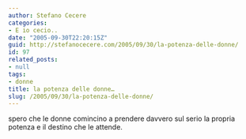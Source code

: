 ```yaml
---
author: Stefano Cecere
categories:
- E io cecio..
date: "2005-09-30T22:20:15Z"
guid: http://stefanocecere.com/2005/09/30/la-potenza-delle-donne/
id: 97
related_posts:
- null
tags:
- donne
title: la potenza delle donne…
slug: /2005/09/30/la-potenza-delle-donne/
---
```


spero che le donne comincino a prendere davvero sul serio la propria potenza e il destino che le attende.